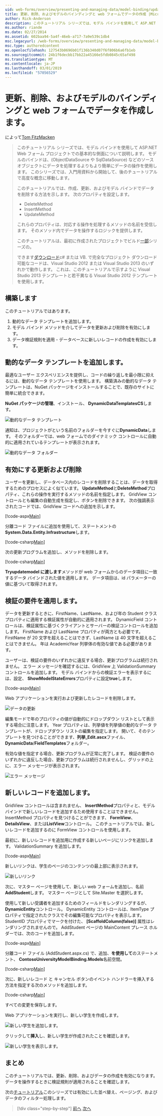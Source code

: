 ```yaml
---
uid: web-forms/overview/presenting-and-managing-data/model-binding/updating-deleting-and-creating-data
title: 更新、削除、およびモデルのバインディングと web フォームでデータの作成 |Microsoft Docs
author: Rick-Anderson
description: このチュートリアル シリーズでは、モデル バインドを使用して ASP.NET Web フォーム プロジェクトでの基本的な側面について説明します。 モデル バインドは、データの操作詳細直線にしています.
ms.author: riande
ms.date: 02/27/2014
ms.assetid: 602baa94-5a4f-46eb-a717-7a9e539c1db4
msc.legacyurl: /web-forms/overview/presenting-and-managing-data/model-binding/updating-deleting-and-creating-data
msc.type: authoredcontent
ms.openlocfilehash: 127543b0696b01f136b340d07f6f806b6a6fb1eb
ms.sourcegitcommit: 24b1f6decbb17bb22a45166e5fdb0845c65af498
ms.translationtype: MT
ms.contentlocale: ja-JP
ms.lasthandoff: 03/01/2019
ms.locfileid: "57056529"
---
```

<a name="updating-deleting-and-creating-data-with-model-binding-and-web-forms"></a>更新、削除、およびモデルのバインディングと web フォームでデータを作成します。
====================
によって[Tom FitzMacken](https://github.com/tfitzmac)

> このチュートリアル シリーズでは、モデル バインドを使用して ASP.NET Web フォーム プロジェクトでの基本的な側面について説明します。 モデルのバインドは、(ObjectDataSource や SqlDataSource) などのソース オブジェクトにデータを処理するよりもより簡単にデータの操作を使用します。 このシリーズでは、入門用資料から開始して、後のチュートリアルで高度な概念に移動します。
> 
> このチュートリアルでは、作成、更新、およびモデル バインドでデータを削除する方法を示します。 次のプロパティを設定します。
> 
> - DeleteMethod
> - InsertMethod
> - UpdateMethod
> 
> これらのプロパティは、対応する操作を処理するメソッドの名前を受信します。 そのメソッド内でデータを操作するロジックを提供します。
> 
> このチュートリアルは、最初に作成されたプロジェクトでビルド[一部](retrieving-data.md)シリーズの。
> 
> できます[ダウンロード](https://go.microsoft.com/fwlink/?LinkId=286116)c# または VB. で完全なプロジェクト ダウンロード可能なコードは、Visual Studio 2012 または Visual Studio 2013 のいずれかで動作します。 これは、このチュートリアルで示すように Visual Studio 2013 テンプレートと若干異なる Visual Studio 2012 テンプレートを使用します。


## <a name="what-youll-build"></a>構築します

このチュートリアルではあります。

1. 動的なデータ テンプレートを追加します。
2. モデル バインド メソッドを介してデータを更新および削除を有効にします。
3. データ検証規則を適用 - データベースに新しいレコードの作成を有効にします。

## <a name="add-dynamic-data-templates"></a>動的なデータ テンプレートを追加します。

最適なユーザー エクスペリエンスを提供し、コードの繰り返しを最小限に抑えるには、動的なデータ テンプレートを使用します。 構築済みの動的なデータ テンプレートは、NuGet パッケージをインストールすることで、既存のサイトに簡単に統合できます。

**NuGet パッケージの管理**、インストール、 **DynamicDataTemplatesCS**します。

![動的なデータ テンプレート](updating-deleting-and-creating-data/_static/image1.png)

通知は、プロジェクトがという名前のフォルダーを今すぐに**DynamicData**します。 そのフォルダーでは、web フォームでのダイナミック コントロールに自動的に適用されているテンプレートが表示されます。

![動的なデータ フォルダー](updating-deleting-and-creating-data/_static/image2.png)

## <a name="enable-updating-and-deleting"></a>有効にする更新および削除

ユーザーを更新し、データベース内のレコードを削除することは、データを取得するためのプロセスによく似ています。 **UpdateMethod**と**DeleteMethod**プロパティ、これらの操作を実行するメソッドの名前を指定します。 GridView コントロールとも編集の自動生成を指定し、ボタンを削除できます。 次の強調表示されたコードでは、GridView コードへの追加を示します。

[!code-aspx[Main](updating-deleting-and-creating-data/samples/sample1.aspx?highlight=4-5)]

分離コード ファイルに追加を使用して、ステートメントの**System.Data.Entity.Infrastructure**します。

[!code-csharp[Main](updating-deleting-and-creating-data/samples/sample2.cs)]

次の更新プログラムを追加し、メソッドを削除します。

[!code-csharp[Main](updating-deleting-and-creating-data/samples/sample3.cs)]

**Tryupdatemodel に渡します**メソッドが web フォームからのデータ項目に一致するデータ バインドされた値を適用します。 データ項目は、id パラメーターの値に基づいて取得されます。

## <a name="enforce-validation-requirements"></a>検証の要件を適用します。

データを更新するときに、FirstName、LastName、および年の Student クラス プロパティに適用する検証属性が自動的に適用されます。 DynamicField コントロールは、検証属性に基づくクライアントとサーバーの検証コントロールを追加します。 FirstName および LastName プロパティが両方とも必要です。 FirstName が 20 文字を超えることはできず、LastName は 40 文字を超えることはできません。 年は AcademicYear 列挙体の有効な値である必要があります。

ユーザーは、検証の要件のいずれかに違反する場合、更新プログラムは続行されません。 エラー メッセージを確認するには、GridView 上 ValidationSummary コントロールを追加します。 モデル バインドからの検証エラーを表示するには、設定、 **ShowModelStateErrors**プロパティに設定**true**します。 

[!code-aspx[Main](updating-deleting-and-creating-data/samples/sample4.aspx)]

Web アプリケーションを実行および更新したレコードを削除します。

![データの更新](updating-deleting-and-creating-data/_static/image3.png)

編集モードで年のプロパティの値が自動的にドロップダウン リストとして表示する場合に注意します。 Year プロパティは、列挙値を列挙値の動的なデータ テンプレートが、ドロップダウン リストの編集を指定します。 開いて、そのテンプレートを見つけることができます、**列挙\_Edit.ascx**ファイル、 **DynamicData**/**FieldTemplates**フォルダー。

有効な値を指定する場合、更新プログラムが正常に完了します。 検証の要件のいずれかに違反した場合、更新プログラムは続行されませんし、グリッドの上に、エラー メッセージが表示されます。

![エラー メッセージ](updating-deleting-and-creating-data/_static/image4.png)

## <a name="add-new-records"></a>新しいレコードを追加します。

GridView コントロールは含まれません、 **InsertMethod**プロパティと、モデル バインドで新しいレコードを追加するため使用することはできません。 InsertMethod プロパティを見つけることができます、 **FormView**、 **DetailsView**、または**ListView**コントロール。 このチュートリアルでは、新しいレコードを追加するのに FormView コントロールを使用します。

最初に、新しいレコードを追加用に作成する新しいページにリンクを追加します。 ValidationSummary を追加します。

[!code-aspx[Main](updating-deleting-and-creating-data/samples/sample5.aspx)]

新しいリンクは、学生のページのコンテンツの最上部に表示されます。

![新しいリンク](updating-deleting-and-creating-data/_static/image5.png)

次に、マスター ページを使用して、新しい web フォームを追加し、名前**AddStudent**します。 マスター ページとして Site.Master を選択します。

使用して新しい受講者を追加するためのフィールドをレンダリングするが、 **DynamicEntity**コントロール。 DynamicEntity コントロールは、ItemType プロパティで指定されたクラスでその編集可能なプロパティを表示します。 StudentID プロパティでマークを付けた、 **[ScaffoldColumn(false)]** 属性はレンダリングされませんので。 AddStudent ページの MainContent プレース ホルダーでは、次のコードを追加します。

[!code-aspx[Main](updating-deleting-and-creating-data/samples/sample6.aspx)]

分離コード ファイル (AddStudent.aspx.cs) で、追加、**を使用して**のステートメント、 **ContosoUniversityModelBinding.Models**名前空間。

[!code-csharp[Main](updating-deleting-and-creating-data/samples/sample7.cs)]

次に、新しいレコード と キャンセル ボタンのイベント ハンドラーを挿入する方法を指定する次のメソッドを追加します。

[!code-csharp[Main](updating-deleting-and-creating-data/samples/sample8.cs)]

すべての変更を保存します。

Web アプリケーションを実行し、新しい学生を作成します。

![新しい学生を追加します。](updating-deleting-and-creating-data/_static/image6.png)

クリックして**挿入**し、新しい学生が作成されたことを確認します。

![新しい学生を表示します。](updating-deleting-and-creating-data/_static/image7.png)

## <a name="conclusion"></a>まとめ

このチュートリアルでは、更新、削除、およびデータの作成を有効になります。 データを操作するときに検証規則が適用されることを確認します。

次の[チュートリアル](sorting-paging-and-filtering-data.md)このシリーズでは有効にした並べ替え、ページング、およびデータのフィルター処理します。

> [!div class="step-by-step"]
> [前へ](retrieving-data.md)
> [次へ](sorting-paging-and-filtering-data.md)
